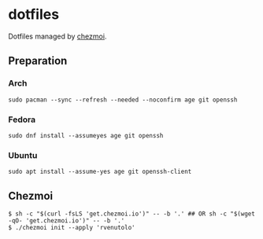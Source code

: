 # dotfiles

Dotfiles managed by [chezmoi](https://www.chezmoi.io/).

## Preparation

### Arch

```shell
sudo pacman --sync --refresh --needed --noconfirm age git openssh
```

### Fedora

```shell
sudo dnf install --assumeyes age git openssh
```

### Ubuntu

```shell
sudo apt install --assume-yes age git openssh-client
```

## Chezmoi

```shell
$ sh -c "$(curl -fsLS 'get.chezmoi.io')" -- -b '.' ## OR sh -c "$(wget -qO- 'get.chezmoi.io')" -- -b '.'
$ ./chezmoi init --apply 'rvenutolo'
```
